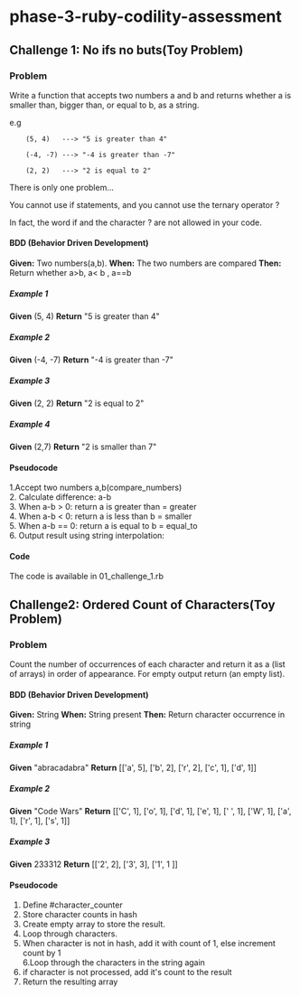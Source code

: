 # phase-3-ruby-codility-assessment


## Challenge 1: No ifs no buts(Toy Problem)

### Problem
Write a function that accepts two numbers a and b and returns whether a is smaller than, bigger than, or equal to b, as a string.  

e.g 
```
    (5, 4)   ---> "5 is greater than 4"

    (-4, -7) ---> "-4 is greater than -7"

    (2, 2)   ---> "2 is equal to 2"
```    

There is only one problem...

You cannot use if statements, and you cannot use the ternary operator ? 

In fact, the word if and the character ? are not allowed in your code.

#### BDD (Behavior Driven Development)
**Given:** Two numbers(a,b).
**When:** The two numbers are compared
**Then:** Return whether a>b, a< b , a==b

##### Example 1
**Given** (5, 4) 
**Return** "5 is greater than 4"
##### Example 2
**Given** (-4, -7)
**Return**  "-4 is greater than -7"
##### Example 3
**Given** (2, 2) 
**Return**  "2 is equal to 2"
##### Example 4
**Given** (2,7)
**Return** "2 is smaller than 7"


#### Pseudocode
1.Accept two numbers a,b(compare_numbers)  
2. Calculate difference: a-b  
3. When a-b > 0: return a is greater than = greater  
4. When a-b < 0: return a is less than b = smaller  
5. When a-b == 0: return a is equal to b = equal_to  
6. Output result using string interpolation:  

#### Code
The code is available in 01_challenge_1.rb



## Challenge2: Ordered Count of Characters(Toy Problem)

### Problem
Count the number of occurrences of each character and return it as a (list of arrays) in order of appearance. For empty output return (an empty list).

#### BDD (Behavior Driven Development)
**Given:** String
**When:** String present
**Then:** Return character occurrence in string

##### Example 1
**Given** "abracadabra"
**Return** [['a', 5], ['b', 2], ['r', 2], ['c', 1], ['d', 1]]
##### Example 2
**Given** "Code Wars"
**Return** [['C', 1], ['o', 1], ['d', 1], ['e', 1], [' ', 1], ['W', 1], ['a', 1], ['r', 1], ['s', 1]]
##### Example 3
**Given** 233312
**Return** [['2', 2], ['3', 3], ['1', 1 ]]


#### Pseudocode
1. Define  #character_counter  
2. Store character counts in hash  
3. Create empty array to store the result.  
4. Loop through characters.  
5. When character is not in hash, add it with count of 1, else increment count by 1  
6.Loop through the characters in the string again   
7. if character is not processed, add it's count to the result  
8. Return the resulting array  